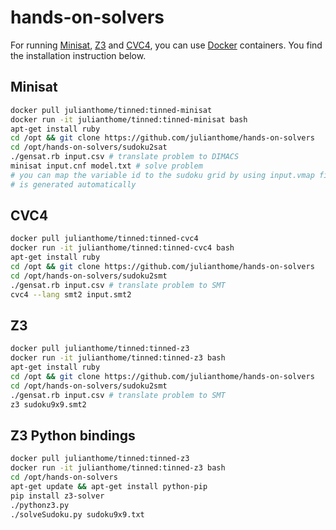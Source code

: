# hands-on-solvers

For running [Minisat](http://minisat.se/), [Z3](https://github.com/z3prover/z3)
and [CVC4](http://cvc4.cs.stanford.edu/web/), you can use
[Docker](https://www.docker.com/) containers. You find the installation
instruction below.

## Minisat 

```bash
docker pull julianthome/tinned:tinned-minisat
docker run -it julianthome/tinned:tinned-minisat bash
apt-get install ruby
cd /opt && git clone https://github.com/julianthome/hands-on-solvers
cd /opt/hands-on-solvers/sudoku2sat
./gensat.rb input.csv # translate problem to DIMACS
minisat input.cnf model.txt # solve problem
# you can map the variable id to the sudoku grid by using input.vmap file which
# is generated automatically
```

## CVC4

```bash
docker pull julianthome/tinned:tinned-cvc4
docker run -it julianthome/tinned:tinned-cvc4 bash
apt-get install ruby
cd /opt && git clone https://github.com/julianthome/hands-on-solvers
cd /opt/hands-on-solvers/sudoku2smt
./gensat.rb input.csv # translate problem to SMT
cvc4 --lang smt2 input.smt2
```

## Z3

```bash
docker pull julianthome/tinned:tinned-z3
docker run -it julianthome/tinned:tinned-z3 bash
apt-get install ruby
cd /opt && git clone https://github.com/julianthome/hands-on-solvers
cd /opt/hands-on-solvers/sudoku2smt
./gensat.rb input.csv # translate problem to SMT
z3 sudoku9x9.smt2
```

## Z3 Python bindings

```bash
docker pull julianthome/tinned:tinned-z3
docker run -it julianthome/tinned:tinned-z3 bash
cd /opt/hands-on-solvers
apt-get update && apt-get install python-pip
pip install z3-solver
./pythonz3.py
./solveSudoku.py sudoku9x9.txt
```

